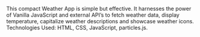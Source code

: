 This compact Weather App is simple but effective. It harnesses the power of Vanilla JavaScript and external API’s to fetch weather data, display temperature, capitalize weather descriptions and showcase weather icons. Technologies Used: HTML, CSS, JavaScript, particles.js.
